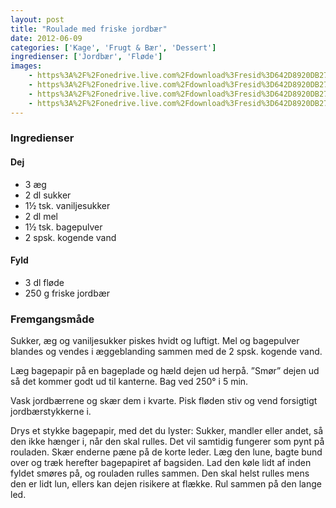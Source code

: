 ```yaml
---
layout: post
title: "Roulade med friske jordbær"
date: 2012-06-09
categories: ['Kage', 'Frugt & Bær', 'Dessert']
ingredienser: ['Jordbær', 'Fløde']
images:
    - https%3A%2F%2Fonedrive.live.com%2Fdownload%3Fresid%3D642D8920DB2784EE!127938
    - https%3A%2F%2Fonedrive.live.com%2Fdownload%3Fresid%3D642D8920DB2784EE!127950
    - https%3A%2F%2Fonedrive.live.com%2Fdownload%3Fresid%3D642D8920DB2784EE!127952
    - https%3A%2F%2Fonedrive.live.com%2Fdownload%3Fresid%3D642D8920DB2784EE!126249
---
```


### Ingredienser
#### Dej
-   3 æg
-   2 dl sukker
-   1½ tsk. vaniljesukker
-   2 dl mel
-   1½ tsk. bagepulver
-   2 spsk. kogende vand

#### Fyld
-   3 dl fløde
-   250 g friske jordbær

### Fremgangsmåde
Sukker, æg og vaniljesukker piskes hvidt og luftigt. Mel og bagepulver blandes og vendes i æggeblanding sammen med de 2 spsk. kogende vand.

Læg bagepapir på en bageplade og hæld dejen ud herpå. ”Smør” dejen ud så det kommer godt ud til kanterne. Bag ved 250&deg; i 5 min.

Vask jordbærrene og skær dem i kvarte. Pisk fløden stiv og vend forsigtigt jordbærstykkerne i.

Drys et stykke bagepapir, med det du lyster: Sukker, mandler eller andet, så den ikke hænger i, når den skal rulles. Det vil samtidig fungerer som pynt på rouladen. Skær enderne pæne på de korte leder. Læg den lune, bagte bund over og træk herefter bagepapiret af bagsiden. Lad den køle lidt af inden fyldet smøres på, og rouladen rulles sammen. Den skal helst rulles mens den er lidt lun, ellers kan dejen risikere at flække. Rul sammen på den lange led.
